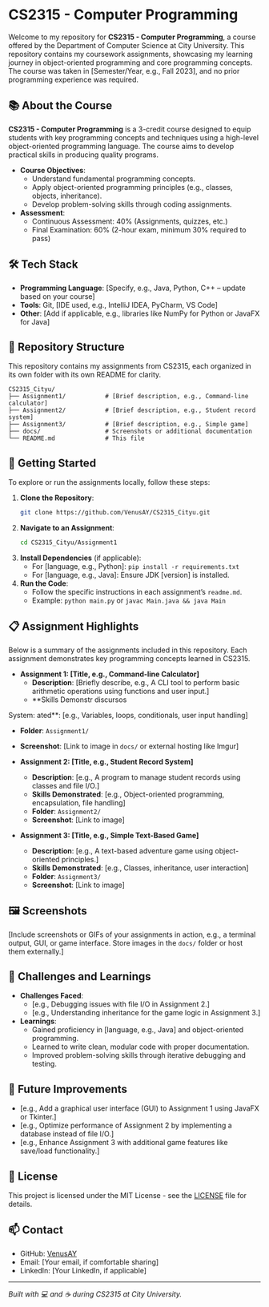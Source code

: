 # CS2315 - Computer Programming

Welcome to my repository for **CS2315 - Computer Programming**, a course offered by the Department of Computer Science at City University. This repository contains my coursework assignments, showcasing my learning journey in object-oriented programming and core programming concepts. The course was taken in [Semester/Year, e.g., Fall 2023], and no prior programming experience was required.

## 📚 About the Course
**CS2315 - Computer Programming** is a 3-credit course designed to equip students with key programming concepts and techniques using a high-level object-oriented programming language. The course aims to develop practical skills in producing quality programs.

- **Course Objectives**:
  - Understand fundamental programming concepts.
  - Apply object-oriented programming principles (e.g., classes, objects, inheritance).
  - Develop problem-solving skills through coding assignments.
- **Assessment**:
  - Continuous Assessment: 40% (Assignments, quizzes, etc.)
  - Final Examination: 60% (2-hour exam, minimum 30% required to pass)

## 🛠️ Tech Stack
- **Programming Language**: [Specify, e.g., Java, Python, C++ – update based on your course]
- **Tools**: Git, [IDE used, e.g., IntelliJ IDEA, PyCharm, VS Code]
- **Other**: [Add if applicable, e.g., libraries like NumPy for Python or JavaFX for Java]

## 📂 Repository Structure
This repository contains my assignments from CS2315, each organized in its own folder with its own README for clarity.

```
CS2315_Cityu/
├── Assignment1/           # [Brief description, e.g., Command-line calculator]
├── Assignment2/           # [Brief description, e.g., Student record system]
├── Assignment3/           # [Brief description, e.g., Simple game]
├── docs/                  # Screenshots or additional documentation
└── README.md              # This file
```

## 🚀 Getting Started
To explore or run the assignments locally, follow these steps:

1. **Clone the Repository**:
   ```bash
   git clone https://github.com/VenusAY/CS2315_Cityu.git
   ```
2. **Navigate to an Assignment**:
   ```bash
   cd CS2315_Cityu/Assignment1
   ```
3. **Install Dependencies** (if applicable):
   - For [language, e.g., Python]: `pip install -r requirements.txt`
   - For [language, e.g., Java]: Ensure JDK [version] is installed.
4. **Run the Code**:
   - Follow the specific instructions in each assignment’s `readme.md`.
   - Example: `python main.py` or `javac Main.java && java Main`

## 📋 Assignment Highlights
Below is a summary of the assignments included in this repository. Each assignment demonstrates key programming concepts learned in CS2315.

- **Assignment 1: [Title, e.g., Command-line Calculator]**
  - **Description**: [Briefly describe, e.g., A CLI tool to perform basic arithmetic operations using functions and user input.]
  - **Skills Demonstr discursos

System: ated**: [e.g., Variables, loops, conditionals, user input handling]
  - **Folder**: `Assignment1/`
  - **Screenshot**: [Link to image in `docs/` or external hosting like Imgur]

- **Assignment 2: [Title, e.g., Student Record System]**
  - **Description**: [e.g., A program to manage student records using classes and file I/O.]
  - **Skills Demonstrated**: [e.g., Object-oriented programming, encapsulation, file handling]
  - **Folder**: `Assignment2/`
  - **Screenshot**: [Link to image]

- **Assignment 3: [Title, e.g., Simple Text-Based Game]**
  - **Description**: [e.g., A text-based adventure game using object-oriented principles.]
  - **Skills Demonstrated**: [e.g., Classes, inheritance, user interaction]
  - **Folder**: `Assignment3/`
  - **Screenshot**: [Link to image]

## 🖼️ Screenshots
[Include screenshots or GIFs of your assignments in action, e.g., a terminal output, GUI, or game interface. Store images in the `docs/` folder or host them externally.]

## 🔧 Challenges and Learnings
- **Challenges Faced**:
  - [e.g., Debugging issues with file I/O in Assignment 2.]
  - [e.g., Understanding inheritance for the game logic in Assignment 3.]
- **Learnings**:
  - Gained proficiency in [language, e.g., Java] and object-oriented programming.
  - Learned to write clean, modular code with proper documentation.
  - Improved problem-solving skills through iterative debugging and testing.

## 🌟 Future Improvements
- [e.g., Add a graphical user interface (GUI) to Assignment 1 using JavaFX or Tkinter.]
- [e.g., Optimize performance of Assignment 2 by implementing a database instead of file I/O.]
- [e.g., Enhance Assignment 3 with additional game features like save/load functionality.]

## 📜 License
This project is licensed under the MIT License - see the [LICENSE](LICENSE) file for details.

## 📫 Contact
- GitHub: [VenusAY](https://github.com/VenusAY)
- Email: [Your email, if comfortable sharing]
- LinkedIn: [Your LinkedIn, if applicable]

---

*Built with 💻 and ☕ during CS2315 at City University.*